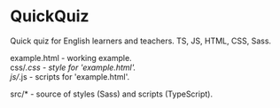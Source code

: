 # QuickQuiz
Quick quiz for English learners and teachers. TS, JS, HTML, CSS, Sass.
  
  
  example.html - working example.  
  css/*.css    - style for 'example.html'.  
  js/*.js      - scripts for 'example.html'.  
  
  src/*        - source of styles (Sass) and scripts (TypeScript).  

